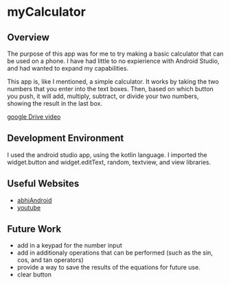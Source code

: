 # myCalculator
## Overview

The purpose of this app was for me to try making a basic calculator that can be used on a phone. I have had little to no expierience with Android Studio, and had wanted to expand my capabilities.

This app is, like I mentioned, a simple calculator. It works by taking the two numbers that you enter into the text boxes. Then, based on which button you push, it will add, multiply, subtract, or divide your two numbers, showing the result in the last box.


[google Drive video](https://drive.google.com/file/d/1h_ph4S9_D5W334eUvrxWHVxCPGfTbNr_/view?usp=sharing)

## Development Environment


I used the android studio app, using the kotlin language.
I imported the widget.button and widget.editText, random, textview, and view libraries.

## Useful Websites

* [abhiAndroid](https://abhiandroid.com/createandroidapp/create-calculator-app)
* [youtube](https://www.youtube.com/watch?v=vethIXEYbUk)

## Future Work
* add in a keypad for the number input
* add in additionaly operations that can be performed (such as the sin, cos, and tan operators)
* provide a way to save the results of the equations for future use.
* clear button
